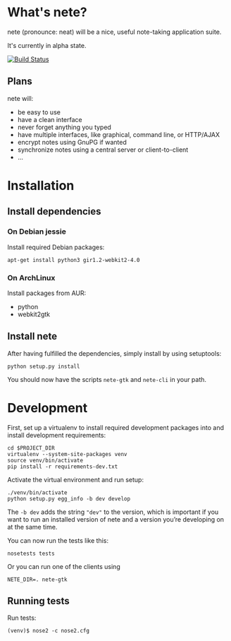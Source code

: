 # What's nete?

nete (pronounce: neat) will be a nice, useful note-taking application suite.

It's currently in alpha state.

[![Build Status](https://travis-ci.org/fqxp/nete-gtk.svg?branch=master)](https://travis-ci.org/fqxp/nete-gtk)

## Plans

nete will:
* be easy to use
* have a clean interface
* never forget anything you typed
* have multiple interfaces, like graphical, command line, or HTTP/AJAX
* encrypt notes using GnuPG if wanted
* synchronize notes using a central server or client-to-client
* ...

# Installation

## Install dependencies

### On Debian jessie
Install required Debian packages:

    apt-get install python3 gir1.2-webkit2-4.0

### On ArchLinux

Install packages from AUR:

* python
* webkit2gtk

## Install nete

After having fulfilled the dependencies, simply install by using setuptools:

    python setup.py install

You should now have the scripts `nete-gtk` and `nete-cli` in your path.

# Development
First, set up a virtualenv to install required development packages into and
install development requirements:

    cd $PROJECT_DIR
    virtualenv --system-site-packages venv
    source venv/bin/activate
    pip install -r requirements-dev.txt

Activate the virtual environment and run setup:

    ./venv/bin/activate
    python setup.py egg_info -b dev develop

The `-b dev` adds the string `"dev"` to the version, which is important if you
want to run an installed version of nete and a version you’re developing on at
the same time.

You can now run the tests like this:

    nosetests tests

Or you can run one of the clients using

    NETE_DIR=. nete-gtk

## Running tests

Run tests:

    (venv)$ nose2 -c nose2.cfg
